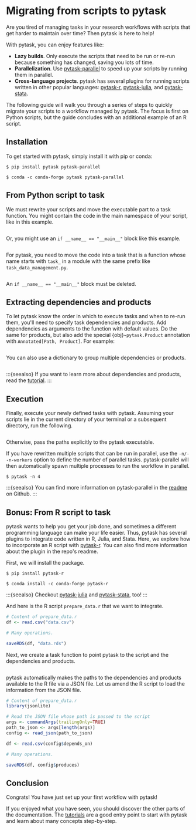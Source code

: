 # Migrating from scripts to pytask

Are you tired of managing tasks in your research workflows with scripts that get harder
to maintain over time? Then pytask is here to help!

With pytask, you can enjoy features like:

- **Lazy builds**. Only execute the scripts that need to be run or re-run because
  something has changed, saving you lots of time.
- **Parallelization**. Use
  [pytask-parallel](https://github.com/pytask-dev/pytask-parallel) to speed up your
  scripts by running them in parallel.
- **Cross-language projects**. pytask has several plugins for running scripts written in
  other popular languages: [pytask-r](https://github.com/pytask-dev/pytask-r),
  [pytask-julia](https://github.com/pytask-dev/pytask-julia), and
  [pytask-stata](https://github.com/pytask-dev/pytask-stata).

The following guide will walk you through a series of steps to quickly migrate your
scripts to a workflow managed by pytask. The focus is first on Python scripts, but the
guide concludes with an additional example of an R script.

## Installation

To get started with pytask, simply install it with pip or conda:

```console
$ pip install pytask pytask-parallel

$ conda -c conda-forge pytask pytask-parallel
```

## From Python script to task

We must rewrite your scripts and move the executable part to a task function. You might
contain the code in the main namespace of your script, like in this example.

```{literalinclude} ../../../docs_src/how_to_guides/migrating_from_scripts_to_pytask_1.py
```

Or, you might use an `if __name__ == "__main__"` block like this example.

```{literalinclude} ../../../docs_src/how_to_guides/migrating_from_scripts_to_pytask_2.py
```

For pytask, you need to move the code into a task that is a function whose name starts
with `task_` in a module with the same prefix like `task_data_management.py`.

```{literalinclude} ../../../docs_src/how_to_guides/migrating_from_scripts_to_pytask_3.py
```

An `if __name__ == "__main__"` block must be deleted.

## Extracting dependencies and products

To let pytask know the order in which to execute tasks and when to re-run them, you'll
need to specify task dependencies and products. Add dependencies as arguments to the
function with default values. Do the same for products, but also add the special
{obj}`~pytask.Product` annotation with `Annotated[Path, Product]`. For example:

```{literalinclude} ../../../docs_src/how_to_guides/migrating_from_scripts_to_pytask_4.py
```

You can also use a dictionary to group multiple dependencies or products.

```{literalinclude} ../../../docs_src/how_to_guides/migrating_from_scripts_to_pytask_5.py
```

:::{seealso}
If you want to learn more about dependencies and products, read the
[tutorial](../tutorials/defining_dependencies_products.md).
:::

## Execution

Finally, execute your newly defined tasks with pytask. Assuming your scripts lie in the
current directory of your terminal or a subsequent directory, run the following.

```{include} ../_static/md/migrating-from-scripts-to-pytask.md
```

Otherwise, pass the paths explicitly to the pytask executable.

If you have rewritten multiple scripts that can be run in parallel, use the
`-n/--n-workers` option to define the number of parallel tasks. pytask-parallel will
then automatically spawn multiple processes to run the workflow in parallel.

```console
$ pytask -n 4
```

:::{seealso}
You can find more information on pytask-parallel in the
[readme](https://github.com/pytask-dev/pytask-parallel) on Github.
:::

## Bonus: From R script to task

pytask wants to help you get your job done, and sometimes a different programming
language can make your life easier. Thus, pytask has several plugins to integrate code
written in R, Julia, and Stata. Here, we explore how to incorporate an R script with
[pytask-r](https://github.com/pytask-dev/pytask-r). You can also find more information
about the plugin in the repo's readme.

First, we will install the package.

```console
$ pip install pytask-r

$ conda install -c conda-forge pytask-r
```

:::{seealso}
Checkout [pytask-julia](https://github.com/pytask-dev/pytask-julia) and
[pytask-stata](https://github.com/pytask-dev/pytask-stata), too!
:::

And here is the R script `prepare_data.r` that we want to integrate.

```r
# Content of prepare_data.r
df <- read.csv("data.csv")

# Many operations.

saveRDS(df, "data.rds")
```

Next, we create a task function to point pytask to the script and the dependencies and
products.

```{literalinclude} ../../../docs_src/how_to_guides/migrating_from_scripts_to_pytask_6.py
```

pytask automatically makes the paths to the dependencies and products available to the
R file via a JSON file. Let us amend the R script to load the information from the JSON
file.

```r
# Content of prepare_data.r
library(jsonlite)

# Read the JSON file whose path is passed to the script
args <- commandArgs(trailingOnly=TRUE)
path_to_json <- args[length(args)]
config <- read_json(path_to_json)

df <- read.csv(config$depends_on)

# Many operations.

saveRDS(df, config$produces)
```

## Conclusion

Congrats! You have just set up your first workflow with pytask!

If you enjoyed what you have seen, you should discover the other parts of the
documentation. The [tutorials](../tutorials/index.md) are a good entry point to start
with pytask and learn about many concepts step-by-step.
